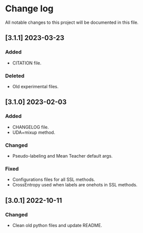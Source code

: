 # Change log

All notable changes to this project will be documented in this file.

## [3.1.1] 2023-03-23
### Added
- CITATION file.

### Deleted
- Old experimental files.

## [3.1.0] 2023-02-03
### Added
- CHANGELOG file.
- UDA+mixup method.

### Changed
- Pseudo-labeling and Mean Teacher default args.

### Fixed
- Configurations files for all SSL methods.
- CrossEntropy used when labels are onehots in SSL methods.

## [3.0.1] 2022-10-11
### Changed
- Clean old python files and update README.
